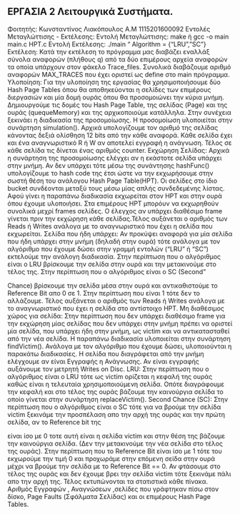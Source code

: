 ## ΕΡΓΑΣΙΑ 2 Λειτουργικά Συστήματα.

Φοιτητής: Κωνσταντίνος Λιακόπουλος Α.Μ 1115201600092
Εντολές Μεταγλώττισης - Εκτέλεσης:
Εντολή Μεταγλώττισης: make ή gcc -o main main.c HPT.c
Εντολή Εκτέλεσης: ./main <algorithm> <frames> <q>
Algorithm = {“LRU”,”SC”}
Εκτέλεση: Κατά την εκτέλεση το πρόγραμμα μας διαβάζει εναλλάξ σύνολα αναφορών (πλήθους q) από τα δύο επιμέρους αρχεία αναφορών τα οποία υπάρχουν στον φάκελο Trace_files. Συνολικά διαβάζουμε αριθμό αναφορών MAX_TRACES που έχει οριστεί ως define στο main πρόγραμμα.
Υλοποίηση: Για την υλοποίηση της εργασίας θα χρησιμοποιήσουμε δύο Hash Page Tables όπου θα αποθηκεύονται η σελίδες των επιμέρους διεργασιών και μία δομή ουράς όπου θα προσομοιώνει την κύρια μνήμη. Δημιουργούμε τις δομές του Hash Page Table, της σελίδας (Page) και της ουράς (quequeMemory) και της αρχικοποιούμε κατάλληλα. Στην συνέχεια ξεκινάει η διαδικασία της προσομοίωσης. Η προσομοίωση υλοποιείται στην συνάρτηση simulation().
 Αρχικά υπολογίζουμε τον αριθμό της σελίδας κάνοντας δεξιά ολίσθηση 12 bits από την κάθε αναφορά. Κάθε σελίδα έχει και ένα αναγνωριστικό R ή W αν αποτελεί εγγραφή η ανάγνωση. Τέλος σε κάθε σελίδα τις δίνεται ένας αριθμός counter.
Εκχώρηση Σελίδας: Αρχικά η συνάρτηση της προσομοίωσης ελέγχει αν η εκάστοτε σελίδα υπάρχει στην μνήμη. Αν δεν υπάρχει τότε μέσω της συνάντησης hashFunc() υπολογίζουμε το hash code της έτσι ώστε να την εκχωρήσουμε στην σωστή θέση του ανάλογου Hash Page Table(HPT). Οι σελίδες στο ίδιο bucket συνδέονται μεταξύ τους μέσω μίας απλής συνδεδεμένης λίστας. Αφού γίνει η παραπάνω διαδικασία εκχωρείται στον HPT και στην ουρά όπου έχουμε υλοποιήσει. Στα επιμέρους HPT μπορόυν να εκχωρηθούν συνολικά μεχρί frames σελίδες. Ο έλεγχος αν υπάρχει διαθέσιμο frame γίνεται πριν την εκχώρηση κάθε σελίδας.Τέλος αυξάνεται ο αριθμός των Reads ή Writes ανάλογα με το αναγνωριστικό που έχει η σελίδα που εκχωρείται.
Σελίδα που ήδη υπάρχει: Αν προκύψει αναφορά για μία σελίδα που ήδη υπάρχει στην μνήμη (δηλαδή στην ουρά) τότε ανάλογα με τον αλγόριθμο που έχουμε δώσει στην γραμμή εντολών (“LRU” ή “SC”) εκτελούμε την ανάλογη διαδικασία. Στην περίπτωση που ο αλγόριθμος είναι ο LRU βρίσκουμε την σελίδα στην ουρά και την μετακινούμε στο τέλος της. Στην
περίπτωση που ο αλγόριθμος είναι ο SC (Second

Chance) βρίσκουμε την σελίδα μέσα στην ουρά και αντικαθιστούμε το Reference Bit απο 0 σε 1. Στην περίπτωση που είναι 1 τότε δεν το αλλάζουμε. Τέλος αυξάνεται ο αριθμός των Reads ή Writes ανάλογα με το αναγνωριστικό που έχει η σελίδα στο αντίστοιχο HPT.
Μη διαθέσιμος χώρος για σελίδα: Στην περίπτωση που δεν υπάρχει διαθέσιμο frame για την εκχώρηση μίας σελίδας που δεν υπάρχει στην μνήμη πρέπει να οριστεί μία σελίδα, που υπάρχει ήδη στην μνήμη, ως victim και να αντικατασταθεί από την νέα σελίδα. Η παραπάνω διαδικασία υλοποιείται στην συνάρτηση findVictim(). Ανάλογα με τον αλγόριθμο που έχουμε δώσει, υλοποιούνται η παρακάτω διαδικασίες.
Η σελίδα που διαγράφεται από την μνήμη ελέγχουμε αν είναι Εγγραφής η Ανάγνωσης. Αν είναι εγγραφής αυξάνουμε τον μετρητή Writes on Disc.
LRU: Στην περίπτωση που ο αλγόριθμος είναι ο LRU τότε ως victim ορίζεται η κεφαλή της ουράς καθώς είναι η τελευταία χρησιμοποιούμενη σελίδα. Οπότε διαγράφουμε την κεφαλή και στο τέλος της ουράς βάζουμε την καινούργια σελίδα το οποίο γίνεται στην συνάρτηση replaceVictim().
Second Chance (SC): Στην περίπτωση που ο αλγόριθμος είναι ο SC τότε για να βρούμε την σελίδα victim ξεκινάμε την προσπέλαση απο την αρχή της
ουράς και την πρώτη σελίδα, αν το Reference bit της
 
είναι ίσο με 0 τοτε αυτή είναι η σελίδα victim και στην θέση της βάζουμε την καινούργια σελίδα. (Δεν την μετακινούμε την νέα σελίδα στο τέλος της ουράς). Στην περίπτωση που το Reference Bit είναι ίσο με 1 τότε του εκχωρούμε την τιμή 0 και προχωράμε στην επόμενη σείδα στην ουρά μέχρι να βρούμε την σελίδα με το Reference Bit == 0. Αν φτάσουμε στο τέλος της ουράς και δεν έχουμε βρει την σελίδα victim τότε ξεκινάμε πάλι απο την αρχή της.
Τέλος εκτυπώνονται τα στατιστικά κάθε πίνακα. Αριθμός Εγγραφών , Αναγνώσεων ,σελίδες που γράφτηκαν πίσω στον δίσκο, Page Faults (Σφάλματα Σελίδας) και οι επιμέρους Hash Page Tables.
